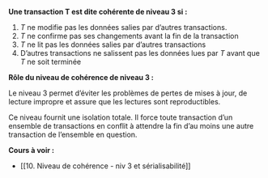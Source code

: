**Une transaction T est dite cohérente de niveau 3 si :**

1. $T$ ne modifie pas les données salies par d’autres transactions.
2. $T$ ne confirme pas ses changements avant la fin de la transaction
3. $T$ ne lit pas les données salies par d’autres transactions
4. D’autres transactions ne salissent pas les données lues par $T$ avant que $T$ ne soit terminée

**Rôle du niveau de cohérence de niveau 3 :**

Le niveau 3 permet d’éviter les problèmes de pertes de mises à jour, de lecture impropre et assure que les lectures sont reproductibles. 

Ce niveau fournit une isolation totale. Il force toute transaction d’un ensemble de transactions en conflit à attendre la fin d’au moins une autre transaction de l’ensemble en question.

**Cours à voir :**
- [[10. Niveau de cohérence - niv 3 et sérialisabilité]]